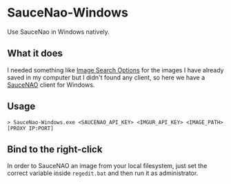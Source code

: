 # SauceNao-Windows
Use SauceNao in Windows natively.

What it does
------------
I needed something like [Image Search Options](https://addons.mozilla.org/it/firefox/addon/image-search-options/?src=userprofile) for the images I have already saved in my computer but I didn't found any client, so here we have a [SauceNAO](http://saucenao.com) client for Windows.

Usage
-----
`> SauceNao-Windows.exe <SAUCENAO_API_KEY> <IMGUR_API_KEY> <IMAGE_PATH> [PROXY IP:PORT]`

Bind to the right-click
-----------------------
In order to SauceNAO an image from your local filesystem, just set the correct variable inside `regedit.bat` and then run it as administrator.
